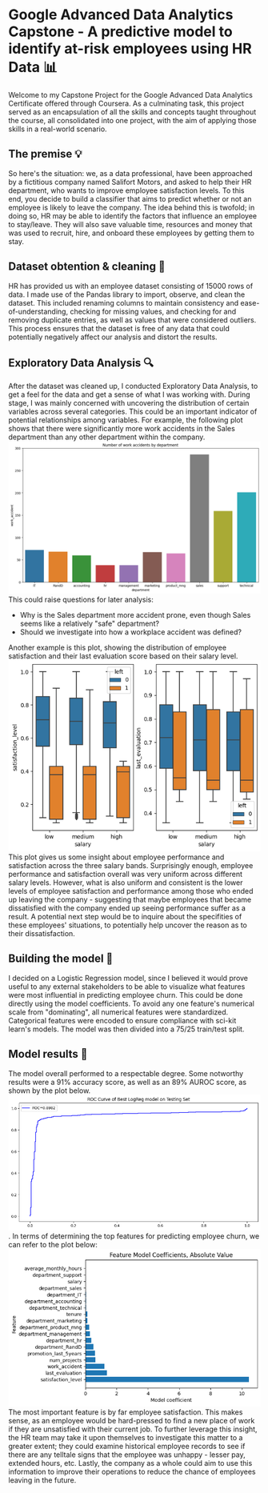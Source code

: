 # Google Advanced Data Analytics Capstone - A predictive model to identify at-risk employees using HR Data 📊 
Welcome to my Capstone Project for the Google Advanced Data Analytics Certificate offered through Coursera. As a culminating task, this project served as an encapsulation of all the skills and concepts taught throughout the course, all consolidated into one project, with the aim of applying those skills in a real-world scenario.

## The premise 💡
So here's the situation: we, as a data professional, have been approached by a fictitious company named Salifort Motors, and asked to help their HR department, who wants to improve employee satisfaction levels. To this end, you decide to build a classifier that aims to predict whether or not an employee is likely to leave the company. The idea behind this is twofold; in doing so, HR may be able to identify the factors that influence an employee to stay/leave. They will also save valuable time, resources and money that was used to recruit, hire, and onboard these employees by getting them to stay.

## Dataset obtention \& cleaning 📂
HR has provided us with an employee dataset consisting of 15000 rows of data. I made use of the Pandas library to import, observe, and clean the dataset. This included renaming columns to maintain consistency and ease-of-understanding, checking for missing values, and checking for and removing duplicate entries, as well as values that were considered outliers. This process ensures that the dataset is free of any data that could potentially negatively affect our analysis and distort the results.

## Exploratory Data Analysis 🔍
After the dataset was cleaned up, I conducted Exploratory Data Analysis, to get a feel for the data and get a sense of what I was working with. During stage, I was mainly concerned with uncovering the distribution of certain variables across several categories. This could be an important indicator of potential relationships among variables. For example, the following plot shows that there were significantly more work accidents in the Sales department than any other department within the company. 
![workplace accidents](department_work_accidents.png)
This could raise questions for later analysis:
- Why is the Sales department more accident prone, even though Sales seems like a relatively "safe" department?
- Should we investigate into how a workplace accident was defined?

Another example is this plot, showing the distribution of employee satisfaction and their last evaluation score based on their salary level.
![satisfaction and evaluation by salary](satisfaction_evaluation_distributions_by_salary.png)
This plot gives us some insight about employee performance and satisfaction across the three salary bands. Surprisingly enough, employee performance and satisfaction overall was very uniform across different salary levels. However, what is also uniform and consistent is the lower levels of employee satisfaction and performance among those who ended up leaving the company - suggesting that maybe employees that became dissatisfied with the company ended up seeing performance suffer as a result. A potential next step would be to inquire about the specifities of these employees' situations, to potentially help uncover the reason as to their dissatisfaction.

## Building the model 🔧
I decided on a Logistic Regression model, since I believed it would prove useful to any external stakeholders to be able to visualize what features were most influential in predicting employee churn. This could be done directly using the model coefficients. To avoid any one feature's numerical scale from "dominating", all numerical features were standardized. Categorical features were encoded to ensure compliance with sci-kit learn's models. The model was then divided into a 75/25 train/test split. 

## Model results 💾
The model overall performed to a respectable degree. Some notworthy results were a 91\% accuracy score, as well as an 89\% AUROC score, as shown by the plot below. ![auroc plot](auroc_plot.png). In terms of determining the top features for predicting employee churn, we can refer to the plot below: ![model coefficients](final_model_coefficients.png) The most important feature is by far employee satisfaction. This makes sense, as an employee would be hard-pressed to find a new place of work if they are unsatisfied with their current job. To further leverage this insight, the HR team may take it upon themselves to investigate this matter to a greater extent; they could examine historical employee records to see if there are any telltale signs that the employee was unhappy - lesser pay, extended hours, etc. Lastly, the company as a whole could aim to use this information to improve their operations to reduce the chance of employees leaving in the future.
